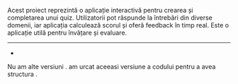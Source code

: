 Acest proiect reprezintă o aplicație interactivă pentru crearea și completarea unui quiz. Utilizatorii pot răspunde la întrebări din diverse domenii, iar aplicația calculează scorul și oferă feedback în timp real. Este o aplicație utilă pentru învățare și evaluare.


-- -- 
  - 


Nu am alte versiuni . am urcat aceeasi versiune a codului pentru a avea structura . 